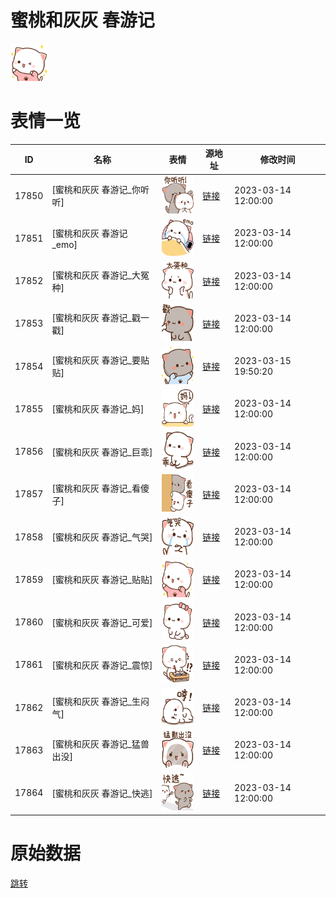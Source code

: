 # 蜜桃和灰灰 春游记

<img src="./cover.png" height="60" alt="cover" />

# 表情一览

|ID|名称|表情|源地址|修改时间|
|----|----|----|----|----|
|17850|[蜜桃和灰灰 春游记_你听听]|<img src="./pic/017850_%5B蜜桃和灰灰 春游记_你听听%5D.png" height="60" alt="你听听"/>|[链接](https://i0.hdslb.com/bfs/garb/55e361115bb8781f9552bae568f07d40216e09c2.png)|2023-03-14 12:00:00|
|17851|[蜜桃和灰灰 春游记_emo]|<img src="./pic/017851_%5B蜜桃和灰灰 春游记_emo%5D.png" height="60" alt="emo"/>|[链接](https://i0.hdslb.com/bfs/garb/16dd35a7d3511dada25b73952544732497f7b621.png)|2023-03-14 12:00:00|
|17852|[蜜桃和灰灰 春游记_大冤种]|<img src="./pic/017852_%5B蜜桃和灰灰 春游记_大冤种%5D.png" height="60" alt="大冤种"/>|[链接](https://i0.hdslb.com/bfs/garb/e32a0871600b06ab9bc1631afd82e3a7440d91b4.png)|2023-03-14 12:00:00|
|17853|[蜜桃和灰灰 春游记_戳一戳]|<img src="./pic/017853_%5B蜜桃和灰灰 春游记_戳一戳%5D.png" height="60" alt="戳一戳"/>|[链接](https://i0.hdslb.com/bfs/garb/44d9e2613cf3546e2cb7ea3222f79fa1f5c8168e.png)|2023-03-14 12:00:00|
|17854|[蜜桃和灰灰 春游记_要贴贴]|<img src="./pic/017854_%5B蜜桃和灰灰 春游记_要贴贴%5D.png" height="60" alt="要贴贴"/>|[链接](https://i0.hdslb.com/bfs/garb/65a466144c8f055fc649c8fa5fee6bfde7f76b31.png)|2023-03-15 19:50:20|
|17855|[蜜桃和灰灰 春游记_妈]|<img src="./pic/017855_%5B蜜桃和灰灰 春游记_妈%5D.png" height="60" alt="妈"/>|[链接](https://i0.hdslb.com/bfs/garb/5a4788dbb82ac081906f255d48f75e7dbef4a45e.png)|2023-03-14 12:00:00|
|17856|[蜜桃和灰灰 春游记_巨乖]|<img src="./pic/017856_%5B蜜桃和灰灰 春游记_巨乖%5D.png" height="60" alt="巨乖"/>|[链接](https://i0.hdslb.com/bfs/garb/84c7200efda54fd1a174a16acc365f7f45129ce7.png)|2023-03-14 12:00:00|
|17857|[蜜桃和灰灰 春游记_看傻子]|<img src="./pic/017857_%5B蜜桃和灰灰 春游记_看傻子%5D.png" height="60" alt="看傻子"/>|[链接](https://i0.hdslb.com/bfs/garb/fb6af977d1664388e42377f145654872db8c4351.png)|2023-03-14 12:00:00|
|17858|[蜜桃和灰灰 春游记_气哭]|<img src="./pic/017858_%5B蜜桃和灰灰 春游记_气哭%5D.png" height="60" alt="气哭"/>|[链接](https://i0.hdslb.com/bfs/garb/50c2243910dd42f0ba83e9fdf156832d7887656c.png)|2023-03-14 12:00:00|
|17859|[蜜桃和灰灰 春游记_贴贴]|<img src="./pic/017859_%5B蜜桃和灰灰 春游记_贴贴%5D.png" height="60" alt="贴贴"/>|[链接](https://i0.hdslb.com/bfs/garb/a6b891a20eda8af2a8af4502de11eb57441074cb.png)|2023-03-14 12:00:00|
|17860|[蜜桃和灰灰 春游记_可爱]|<img src="./pic/017860_%5B蜜桃和灰灰 春游记_可爱%5D.png" height="60" alt="可爱"/>|[链接](https://i0.hdslb.com/bfs/garb/a07307b17092a1acba2829a2142616abb93c1ee2.png)|2023-03-14 12:00:00|
|17861|[蜜桃和灰灰 春游记_震惊]|<img src="./pic/017861_%5B蜜桃和灰灰 春游记_震惊%5D.png" height="60" alt="震惊"/>|[链接](https://i0.hdslb.com/bfs/garb/314b8ddb9608f2c6e8a00e4ab8bc5f3552edeff7.png)|2023-03-14 12:00:00|
|17862|[蜜桃和灰灰 春游记_生闷气]|<img src="./pic/017862_%5B蜜桃和灰灰 春游记_生闷气%5D.png" height="60" alt="生闷气"/>|[链接](https://i0.hdslb.com/bfs/garb/c5397b9cabc1a32db71d1a8130b8845ae857f455.png)|2023-03-14 12:00:00|
|17863|[蜜桃和灰灰 春游记_猛兽出没]|<img src="./pic/017863_%5B蜜桃和灰灰 春游记_猛兽出没%5D.png" height="60" alt="猛兽出没"/>|[链接](https://i0.hdslb.com/bfs/garb/c1733ea3d52e4dff879ecb26d040eee866a346fd.png)|2023-03-14 12:00:00|
|17864|[蜜桃和灰灰 春游记_快逃]|<img src="./pic/017864_%5B蜜桃和灰灰 春游记_快逃%5D.png" height="60" alt="快逃"/>|[链接](https://i0.hdslb.com/bfs/garb/514e7d30ab65694bff3881d3694d48c79f57c2b8.png)|2023-03-14 12:00:00|

# 原始数据

[跳转](./raw.json)

